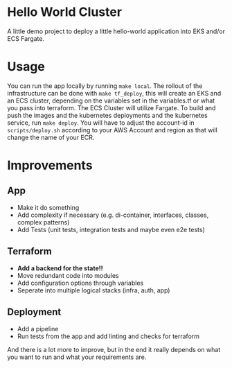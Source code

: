 # Hello World Cluster

A little demo project to deploy a little hello-world application into EKS and/or ECS Fargate.

# Usage

You can run the app locally by running `make local`. The rollout of the infrastructure can be done with `make tf_deploy`, this will create an EKS and an ECS cluster, depending on the variables set in the variables.tf or what you pass into terraform. The ECS Cluster will utilize Fargate.
To build and push the images and the kubernetes deployments and the kubernetes service, run `make deploy`. You will have to adjust the account-id in `scripts/deploy.sh` according to your AWS Account and region as that will change the name of your ECR.

# Improvements

## App

- Make it do something
- Add complexity if necessary (e.g. di-container, interfaces, classes, complex patterns)
- Add Tests (unit tests, integration tests and maybe even e2e tests)

## Terraform

- **Add a backend for the state!!**
- Move redundant code into modules
- Add configuration options through variables
- Seperate into multiple logical stacks (infra, auth, app)

## Deployment

- Add a pipeline
- Run tests from the app and add linting and checks for terraform

And there is a lot more to improve, but in the end it really depends on what you want to run and what your requirements are.